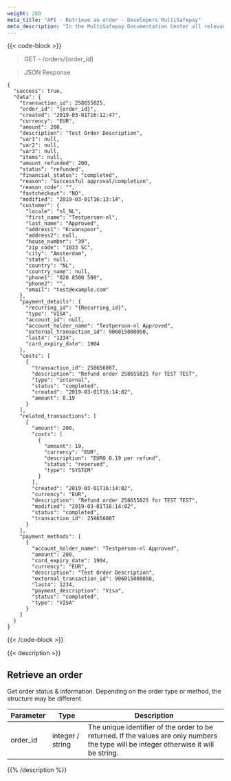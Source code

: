 ```yaml
---
weight: 260
meta_title: "API - Retrieve an order - Developers MultiSafepay"
meta_description: "In the MultiSafepay Documentation Center all relevant information regarding our Plugins and API. As well as Support pages for Payment Method, Tools and General Questions. You can also find the contact details of our Support Team and Integration Team."
---
```

{{< code-block >}}
> GET - /orders/{order_id}


> JSON Response

```shell
{
  "success": true,
  "data": {
    "transaction_id": 258655825,
    "order_id": "{order_id}",
    "created": "2019-03-01T16:12:47",
    "currency": "EUR",
    "amount": 200,
    "description": "Test Order Description",
    "var1": null,
    "var2": null,
    "var3": null,
    "items": null,
    "amount_refunded": 200,
    "status": "refunded",
    "financial_status": "completed",
    "reason": "Successful approval/completion",
    "reason_code": "",
    "fastcheckout": "NO",
    "modified": "2019-03-01T16:13:14",
    "customer": {
      "locale": "nl_NL",
      "first_name": "Testperson-nl",
      "last_name": "Approved",
      "address1": "Kraanspoor",
      "address2": null,
      "house_number": "39",
      "zip_code": "1033 SC",
      "city": "Amsterdam",
      "state": null,
      "country": "NL",
      "country_name": null,
      "phone1": "020 8500 500",
      "phone2": "",
      "email": "test@example.com"
    },
    "payment_details": {
      "recurring_id": "{Recurring_id}",
      "type": "VISA",
      "account_id": null,
      "account_holder_name": "Testperson-nl Approved",
      "external_transaction_id": 906015000050,
      "last4": "1234",
      "card_expiry_date": 1904
    },
    "costs": [
      {
        "transaction_id": 258656087,
        "description": "Refund order 258655825 for TEST TEST",
        "type": "internal",
        "status": "completed",
        "created": "2019-03-01T16:14:02",
        "amount": 0.19
      }
    ],
    "related_transactions": [
      {
        "amount": 200,
        "costs": [
          {
            "amount": 19,
            "currency": "EUR",
            "description": "EURO 0.19 per refund",
            "status": "reserved",
            "type": "SYSTEM"
          }
        ],
        "created": "2019-03-01T16:14:02",
        "currency": "EUR",
        "description": "Refund order 258655825 for TEST TEST",
        "modified": "2019-03-01T16:14:02",
        "status": "completed",
        "transaction_id": 258656087
      }
    ],
    "payment_methods": [
      {
        "account_holder_name": "Testperson-nl Approved",
        "amount": 200,
        "card_expiry_date": 1904,
        "currency": "EUR",
        "description": "Test Order Description",
        "external_transaction_id": 906015000050,
        "last4": 1234,
        "payment_description": "Visa",
        "status": "completed",
        "type": "VISA"
      }
    ]
  }
}
```
{{< /code-block >}}

{{< description >}}
## Retrieve an order

Get order status & information. Depending on the order type or method, the structure may be different.

| Parameter          | Type      | Description                                                                                         |
|--------------------|-----------|-----------------------------------------------------------------------------------------------------|
| order_id           | integer / string    | The unique identifier of the order to be returned. If the values are only numbers the type will be integer otherwise it will be string.                                                  |

{{% /description %}}
